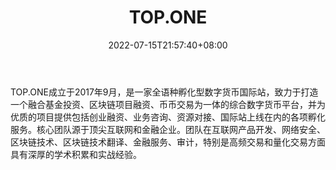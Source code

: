 ﻿---
weight: 
title: "TOP.ONE"
description: "TOP.ONE成立于2017年9月，是一家全语种孵化型数字货币国际站，致力于打造一个融合基金投资、区块链项目融资、币币交易为一体的综合数字货币平台。"
date: 2022-07-15T21:57:40+08:00
lastmod: 2022-07-15T16:45:40+08:00
draft: false
authors: ["浮尘"]
featuredImage: "top-one.webp"
link: "https://topswap.one/"
tags: ["交易所","TOP.ONE"]
categories: ["navigation"]
navigation: ["交易所"]
lightgallery: true
toc: true
pinned: false
recommend: false
recommend1: false
---
TOP.ONE成立于2017年9月，是一家全语种孵化型数字货币国际站，致力于打造一个融合基金投资、区块链项目融资、币币交易为一体的综合数字货币平台，并为优质的项目提供包括创业融资、业务咨询、资源对接、国际站上线在内的各项孵化服务。核心团队源于顶尖互联网和金融企业。团队在互联网产品开发、网络安全、区块链技术、区块链技术翻译、金融服务、审计，特别是高频交易和量化交易方面具有深厚的学术积累和实战经验。

